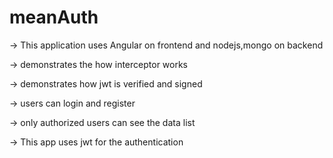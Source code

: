 # meanAuth
-> This application uses Angular on frontend and nodejs,mongo on backend

-> demonstrates the how interceptor works

-> demonstrates how jwt is verified and signed

-> users can login and register

-> only authorized users can see the data list

-> This app uses jwt for the authentication 

